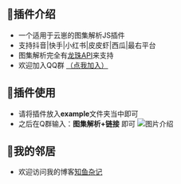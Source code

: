 ## 🍄插件介绍
- 一个适用于云崽的图集解析JS插件
- 支持抖音|快手|小红书|皮皮虾|西瓜|最右平台
- 图集解析完全有[龙珠API](http://www.hhlqilongzhu.cn/H5_home.php)来支持
- 欢迎加入QQ群 [（点我加入）](http://qm.qq.com/cgi-bin/qm/qr?_wv=1027&k=S7S-Kp04TdoZVwn_fF-X9IfE-L6Q2gd-&authKey=MzpyjsMivEsHw2i3MPMDa1Bqxr%2F0shRoSnVgoRoXJv0zrnqmQVMUn%2BVw23jQ2BIU&noverify=0&group_code=861646887)
## 🍄插件使用
- 请将插件放入**example**文件夹当中即可
- 之后在Q群输入：**图集解析+链接** 即可
![图片介绍](http://ocoa.cn/blog-img/Image_213498114061955.png)
## 🍄我的邻居
- 欢迎访问我的博客[知鱼杂记](http://ocoa.cn)
